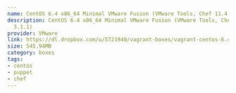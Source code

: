 ```yaml
---
name: CentOS 6.4 x86_64 Minimal VMware Fusion (VMware Tools, Chef 11.4.0, Puppet 3.1.1)
description: CentOS 6.4 x86_64 Minimal VMware Fusion (VMware Tools, Chef 11.4.0, Puppet
  3.1.1)
provider: VMware
link: https://dl.dropbox.com/u/5721940/vagrant-boxes/vagrant-centos-6.4-x86_64-vmware_fusion.box
size: 545.94MB
category: boxes
tags:
- centos
- puppet
- chef
---
```

